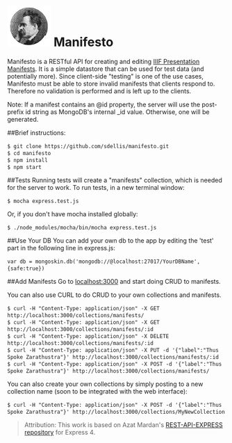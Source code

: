![manifesto icon](public/img/manifesto.png?raw=true) Manifesto
=============================================================================

Manifesto is a RESTful API for creating and editing [IIIF Presentation Manifests](http://iiif.io/api/presentation/2.0/). It is a simple datastore that can be used for test data (and potentially more).  Since client-side "testing" is one of the use cases, Manifesto must be able to store invalid manifests that clients respond to.  Therefore no validation is performed and is left up to the clients.

Note: If a manifest contains an @id property, the server will use the post-prefix id string as MongoDB's internal _id value.  Otherwise, one will be generated.

##Brief instructions:

```
$ git clone https://github.com/sdellis/manifesto.git
$ cd manifesto
$ npm install
$ npm start
```

##Tests
Running tests will create a "manifests" collection, which is needed for the server to work. To run tests, in a new terminal window:

```
$ mocha express.test.js
```

Or, if you don't have mocha installed globally:

```
$ ./node_modules/mocha/bin/mocha express.test.js
```

##Use Your DB
You can add your own db to the app by editing the 'test' part in the following line in express.js:
```
var db = mongoskin.db('mongodb://@localhost:27017/YourDBName', {safe:true})
```

##Add Manifests
Go to [localhost:3000](http://localhost:3000) and start doing CRUD to manifests.

You can also use CURL to do CRUD to your own collections and manifests.

```
$ curl -H "Content-Type: application/json" -X GET http://localhost:3000/collections/manifests/
$ curl -H "Content-Type: application/json" -X GET http://localhost:3000/collections/manifests/:id
$ curl -H "Content-Type: application/json" -X DELETE http://localhost:3000/collections/manifests/:id
$ curl -H "Content-Type: application/json" -X PUT -d '{"label":"Thus Spoke Zarathustra"}' http://localhost:3000/collections/manifests/:id
$ curl -H "Content-Type: application/json" -X POST -d '{"label":"Thus Spoke Zarathustra"}' http://localhost:3000/collections/manifests/
```

You can also create your own collections by simply posting to a new collection name (soon to be integrated with the web interface):
```
$ curl -H "Content-Type: application/json" -X POST -d '{"label":"Thus Spoke Zarathustra"}' http://localhost:3000/collections/MyNewCollection
```

> Attribution: This work is based on Azat Mardan's [REST-API-EXPRESS repository](https://github.com/azat-co/rest-api-express) for Express 4.
